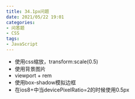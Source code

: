 ```yaml
---
title: 34.1px问题
date: 2021/05/22 19:01
categories: 
- 问答题
- CSS
tags: 
- JavaScript
---
```


- 使用css缩放，transform:scale(0.5)
- 使用背景图片
- viewport + rem
- 使用box-shadow模拟边框
- 在ios8+中当devicePixelRatio=2的时候使用0.5px